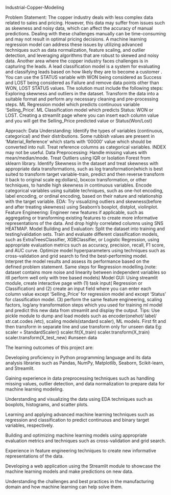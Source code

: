 Industrial-Copper-Modeling

 Problem Statement: The copper industry deals with less complex data related to sales and pricing. However, this data may suffer from issues such as skewness and noisy data, which can affect the accuracy of manual predictions. Dealing with these challenges manually can be time-consuming and may not result in optimal pricing decisions. A machine learning regression model can address these issues by utilizing advanced techniques such as data normalization, feature scaling, and outlier detection, and leveraging algorithms that are robust to skewed and noisy data. Another area where the copper industry faces challenges is in capturing the leads. A lead classification model is a system for evaluating and classifying leads based on how likely they are to become a customer . You can use the STATUS variable with WON being considered as Success and LOST being considered as Failure and remove data points other than WON, LOST STATUS values. The solution must include the following steps: Exploring skewness and outliers in the dataset. Transform the data into a suitable format and perform any necessary cleaning and pre-processing steps. ML Regression model which predicts continuous variable ‘Selling_Price’. ML Classification model which predicts Status: WON or LOST. Creating a streamlit page where you can insert each column value and you will get the Selling_Price predicted value or Status(Won/Lost)

Approach: Data Understanding: Identify the types of variables (continuous, categorical) and their distributions. Some rubbish values are present in ‘Material_Reference’ which starts with ‘00000’ value which should be converted into null. Treat reference columns as categorical variables. INDEX may not be useful. Data Preprocessing: Handle missing values with mean/median/mode. Treat Outliers using IQR or Isolation Forest from sklearn library. Identify Skewness in the dataset and treat skewness with appropriate data transformations, such as log transformation(which is best suited to transform target variable-train, predict and then reverse transform it back to original scale eg:dollars), boxcox transformation, or other techniques, to handle high skewness in continuous variables. Encode categorical variables using suitable techniques, such as one-hot encoding, label encoding, or ordinal encoding, based on their nature and relationship with the target variable. EDA: Try visualizing outliers and skewness(before and after treating skewness) using Seaborn’s boxplot, distplot, violinplot. Feature Engineering: Engineer new features if applicable, such as aggregating or transforming existing features to create more informative representations of the data. And drop highly correlated columns using SNS HEATMAP. Model Building and Evaluation: Split the dataset into training and testing/validation sets. Train and evaluate different classification models, such as ExtraTreesClassifier, XGBClassifier, or Logistic Regression, using appropriate evaluation metrics such as accuracy, precision, recall, F1 score, and AUC curve. Optimize model hyperparameters using techniques such as cross-validation and grid search to find the best-performing model. Interpret the model results and assess its performance based on the defined problem statement. Same steps for Regression modelling.(note: dataset contains more noise and linearity between independent variables so itll perform well only with tree based models) Model GUI: Using streamlit module, create interactive page with (1) task input( Regression or Classification) and (2) create an input field where you can enter each column value except ‘Selling_Price’ for regression model and except ‘Status’ for classification model. (3) perform the same feature engineering, scaling factors, log/any transformation steps which you used for training ml model and predict this new data from streamlit and display the output. Tips: Use pickle module to dump and load models such as encoder(onehot/ label/ str.cat.codes /etc), scaling models(standard scaler), ML models. First fit and then transform in separate line and use transform only for unseen data Eg: scaler = StandardScaler() scaler.fit(X_train) scaler.transform(X_train) scaler.transform(X_test_new) #unseen data

The learning outcomes of this project are:

Developing proficiency in Python programming language and its data analysis libraries such as Pandas, NumPy, Matplotlib, Seaborn, Scikit-learn, and Streamlit.

Gaining experience in data preprocessing techniques such as handling missing values, outlier detection, and data normalization to prepare data for machine learning modeling.

Understanding and visualizing the data using EDA techniques such as boxplots, histograms, and scatter plots.

Learning and applying advanced machine learning techniques such as regression and classification to predict continuous and binary target variables, respectively.

Building and optimizing machine learning models using appropriate evaluation metrics and techniques such as cross-validation and grid search.

Experience in feature engineering techniques to create new informative representations of the data.

Developing a web application using the Streamlit module to showcase the machine learning models and make predictions on new data.

Understanding the challenges and best practices in the manufacturing domain and how machine learning can help solve them.
